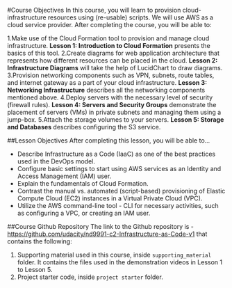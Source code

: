 #Course Objectives
In this course, you will learn to provision cloud-infrastructure resources using (re-usable) scripts. We will use AWS as a cloud service provider. After completing the course, you will be able to:

1.Make use of the Cloud Formation tool to provision and manage cloud infrastructure. **Lesson 1: Introduction to Cloud Formation** presents the basics of this tool.
2.Create diagrams for web application architecture that represents how different resources can be placed in the cloud. **Lesson 2: Infrastructure Diagrams** will take the help of LucidChart to draw diagrams.
3.Provision networking components such as VPN, subnets, route tables, and internet gateway as a part of your cloud infrastructure. **Lesson 3: Networking Infrastructure** describes all the networking components mentioned above.
4.Deploy servers with the necessary level of security (firewall rules). **Lesson 4: Servers and Security Groups** demonstrate the placement of servers (VMs) in private subnets and managing them using a jump-box.
5.Attach the storage volumes to your servers. **Lesson 5: Storage and Databases** describes configuring the S3 service.

##Lesson Objectives
After completing this lesson, you will be able to...

* Describe Infrastructure as a Code (IaaC) as one of the best practices used in the DevOps model.
* Configure basic settings to start using AWS services as an Identity and Access Management (IAM) user.
* Explain the fundamentals of Cloud Formation.
* Contrast the manual vs. automated (script-based) provisioning of Elastic Compute Cloud (EC2) instances in a Virtual Private Cloud (VPC).
* Utilize the AWS command-line tool - CLI for necessary activities, such as configuring a VPC, or creating an IAM user.

##Course Github Repository
The link to the Github repository is - https://github.com/udacity/nd9991-c2-Infrastructure-as-Code-v1 that contains the following:

1. Supporting material used in this course, inside ```supporting_material``` folder. It contains the files used in the demonstration videos in Lesson 1 to Lesson 5.
2. Project starter code, inside ```project starter``` folder.